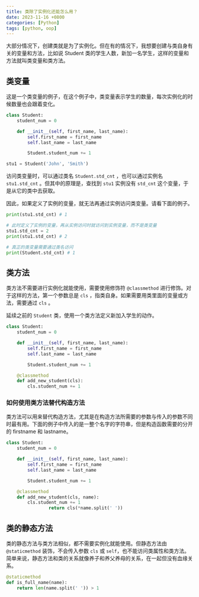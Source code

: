 ```yaml
---
title: 类除了实例化还能怎么用？
date: 2023-11-16 +0800
categories: [Python]
tags: [python, oop]
---
```


大部分情况下，创建类就是为了实例化。但在有的情况下，我想要创建与类自身有关的变量和方法，比如说 Student 类的学生人数，新加一名学生，这样的变量和方法就叫类变量和类方法。

## 类变量

这是一个类变量的例子，在这个例子中，类变量表示学生的数量，每次实例化的时候数量也会跟着变化。

```python
class Student:
    student_num = 0

    def __init__(self, first_name, last_name):
        self.first_name = first_name
        self.last_name = last_name

        Student.student_num += 1

stu1 = Student('John', 'Smith')
```

访问类变量时，可以通过类名 `Student.std_cnt` ，也可以通过实例名 `stu1.std_cnt` 。但其中的原理是，查找到 `stu1` 实例没有 `std_cnt` 这个变量，于是从它的类中去获取。

因此，如果定义了实例的变量，就无法再通过实例访问类变量。请看下面的例子。

```python
print(stu1.std_cnt) # 1

# 此时定义了实例的变量，再从实例访问时就访问到实例变量，而不是类变量
stu1.std_cnt = 2
print(stu1.std_cnt) # 2

# 真正的类变量需要通过类名访问
print(Student.std_cnt) # 1
```

## 类方法

类方法不需要进行实例化就能使用，需要使用修饰符 `@classmethod` 进行修饰。对于这样的方法，第一个参数总是 `cls` ，指类自身。如果需要用类里面的变量或方法，需要通过 `cls` 。

延续之前的 `Student` 类，使用一个类方法定义新加入学生的动作。

```python
class Student:
    student_num = 0

    def __init__(self, first_name, last_name):
        self.first_name = first_name
        self.last_name = last_name

        Student.student_num += 1

    @classmethod
    def add_new_student(cls):
        cls.student_num += 1
```

### 如何使用类方法替代构造方法

类方法可以用来替代构造方法，尤其是在构造方法所需要的参数与传入的参数不同时最有用。下面的例子中传入的是一整个名字的字符串，但是构造函数需要的分开的 firstname 和 lastname。

```python
class Student:
    student_num = 0

    def __init__(self, first_name, last_name):
        self.first_name = first_name
        self.last_name = last_name

        Student.student_num += 1

    @classmethod
    def add_new_student(cls, name):
        cls.student_num += 1
				return cls(*name.split(' '))
```

## 类的静态方法

类的静态方法与类方法相似，都不需要实例化就能使用。但静态方法由 `@staticmethod` 装饰，不会传入参数 `cls` 或 `self`，也不能访问类属性和类方法。简单来说，静态方法和类的关系就像养子和养父养母的关系，在一起但没有血缘关系。

```python
@staticmethod
def is_full_name(name):
    return len(name.split(' ')) > 1
```